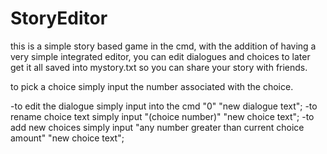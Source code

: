 # StoryEditor

this is a simple story based game in the cmd, with the addition of having a very simple integrated editor, you can edit dialogues and choices to later get it all saved into mystory.txt so you can share your story with friends. 

to pick a choice simply input the number associated with the choice.

-to edit the dialogue simply input into the cmd "0" "new dialogue text";
-to rename choice text simply input "(choice number)" "new choice text";
-to add new choices simply input "any number greater than current choice amount" "new choice text";
